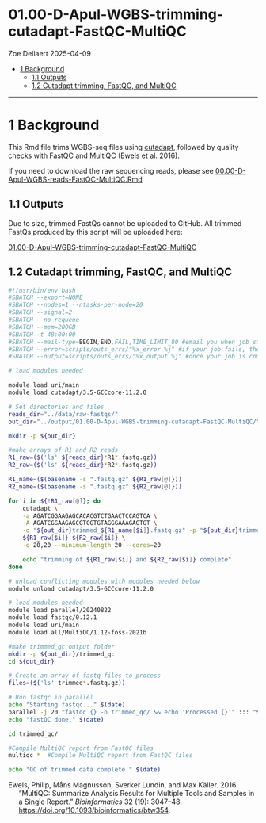 01.00-D-Apul-WGBS-trimming-cutadapt-FastQC-MultiQC
================
Zoe Dellaert
2025-04-09

- [1 Background](#1-background)
  - [1.1 Outputs](#11-outputs)
  - [1.2 Cutadapt trimming, FastQC, and
    MultiQC](#12-cutadapt-trimming-fastqc-and-multiqc)

------------------------------------------------------------------------

# 1 Background

This Rmd file trims WGBS-seq files using
[cutadapt](https://cutadapt.readthedocs.io/en/stable/), followed by
quality checks with [FastQC](https://github.com/s-andrews/FastQC) and
[MultiQC](https://multiqc.info/) (Ewels et al. 2016).

<div class="callout-note">

If you need to download the raw sequencing reads, please see
[00.00-D-Apul-WGBS-reads-FastQC-MultiQC.Rmd](https://github.com/urol-e5/deep-dive-expression/blob/main/D-Apul/code/00.00-D-Apul-WGBS-reads-FastQC-MultiQC.Rmd)

</div>

## 1.1 Outputs

Due to size, trimmed FastQs cannot be uploaded to GitHub. All trimmed
FastQs produced by this script will be uploaded here:

[01.00-D-Apul-WGBS-trimming-cutadapt-FastQC-MultiQC](https://gannet.fish.washington.edu/gitrepos/urol-e5/deep-dive-expression/D-Apul/output/01.00-D-Apul-WGBS-trimming-cutadapt-FastQC-MultiQC/)

## 1.2 Cutadapt trimming, FastQC, and MultiQC

``` bash
#!/usr/bin/env bash
#SBATCH --export=NONE
#SBATCH --nodes=1 --ntasks-per-node=20
#SBATCH --signal=2
#SBATCH --no-requeue
#SBATCH --mem=200GB
#SBATCH -t 48:00:00
#SBATCH --mail-type=BEGIN,END,FAIL,TIME_LIMIT_80 #email you when job starts, stops and/or fails
#SBATCH --error=scripts/outs_errs/"%x_error.%j" #if your job fails, the error report will be put in this file
#SBATCH --output=scripts/outs_errs/"%x_output.%j" #once your job is completed, any final job report comments will be put in this file

# load modules needed

module load uri/main
module load cutadapt/3.5-GCCcore-11.2.0

# Set directories and files
reads_dir="../data/raw-fastqs/"
out_dir="../output/01.00-D-Apul-WGBS-trimming-cutadapt-FastQC-MultiQC/"

mkdir -p ${out_dir}

#make arrays of R1 and R2 reads
R1_raw=($('ls' ${reads_dir}*R1*.fastq.gz))
R2_raw=($('ls' ${reads_dir}*R2*.fastq.gz))

R1_name=($(basename -s ".fastq.gz" ${R1_raw[@]}))
R2_name=($(basename -s ".fastq.gz" ${R2_raw[@]}))

for i in ${!R1_raw[@]}; do
    cutadapt \
    -a AGATCGGAAGAGCACACGTCTGAACTCCAGTCA \
    -A AGATCGGAAGAGCGTCGTGTAGGGAAAGAGTGT \
    -o "${out_dir}trimmed_${R1_name[$i]}.fastq.gz" -p "${out_dir}trimmed_${R2_name[$i]}.fastq.gz" \
    ${R1_raw[$i]} ${R2_raw[$i]} \
    -q 20,20 --minimum-length 20 --cores=20

    echo "trimming of ${R1_raw[$i]} and ${R2_raw[$i]} complete"
done

# unload conflicting modules with modules needed below
module unload cutadapt/3.5-GCCcore-11.2.0

# load modules needed
module load parallel/20240822
module load fastqc/0.12.1
module load uri/main
module load all/MultiQC/1.12-foss-2021b

#make trimmed_qc output folder
mkdir -p ${out_dir}/trimmed_qc
cd ${out_dir}

# Create an array of fastq files to process
files=($('ls' trimmed*.fastq.gz)) 

# Run fastqc in parallel
echo "Starting fastqc..." $(date)
parallel -j 20 "fastqc {} -o trimmed_qc/ && echo 'Processed {}'" ::: "${files[@]}"
echo "fastQC done." $(date)

cd trimmed_qc/

#Compile MultiQC report from FastQC files
multiqc *  #Compile MultiQC report from FastQC files 

echo "QC of trimmed data complete." $(date)
```

<div id="refs" class="references csl-bib-body hanging-indent"
entry-spacing="0">

<div id="ref-ewels2016" class="csl-entry">

Ewels, Philip, Måns Magnusson, Sverker Lundin, and Max Käller. 2016.
“MultiQC: Summarize Analysis Results for Multiple Tools and Samples in a
Single Report.” *Bioinformatics* 32 (19): 3047–48.
<https://doi.org/10.1093/bioinformatics/btw354>.

</div>

</div>
